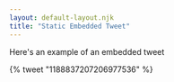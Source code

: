 ```yaml
---
layout: default-layout.njk
title: "Static Embedded Tweet"
---
```


Here's an example of an embedded tweet

{% tweet "1188837207206977536" %}
